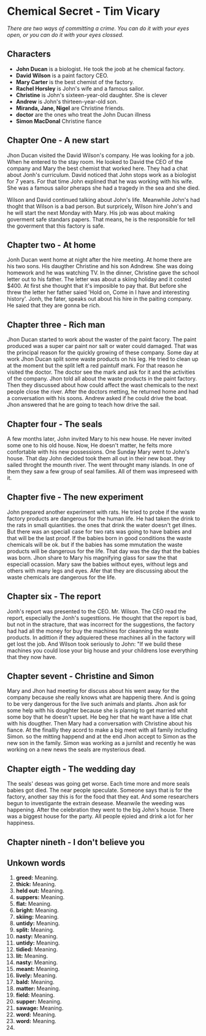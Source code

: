 # Chemical Secret - Tim Vicary
*There are two ways of committing a crime. You can do it with your eyes open, or you can do it with your eyes clossed.*

## Characters
* **John Ducan** is a biologist. He took the joob at he chemical factory.
* **David Wilson** is a paint factory CEO.
* **Mary Carter** is the best chemist of the factory.
* **Rachel Horsley** is John's wife and a famous sailor.
*  **Christine** is John's sixteen-year-old daughter. She is clever
*  **Andrew** is John's thirteen-year-old son.
*  **Miranda, Jane, Nigel** are Christine friends.
*  **doctor** are the ones who treat the John Ducan illness
*  **Simon MacDonal** Christine fiance

## Chapter One - A new start
Jhon Ducan visited the David Wilson's company. He was looking for a job. When he entered to the stay room. He looked to David the CEO of the company and Mary the best chemist that worked here. They had a chat about Jonh's curriculum. David noticed that John stops work as a biologist for 7 years. For that time John explined that he was working with his wife. She was a famous sailor pheraps she had a tragedy in the sea and she died.

Wilson and David continued talking about John's life. Meanwhile John's had thoght that Wilson is a bad person. But surpricely, Wilson hire John's and he will start the next Monday with Mary. His job was about making goverment safe standars papers. That means, he is the responsible for tell the goverment that this factory is safe.

## Chapter two - At home
Jonh Ducan went home at night after the hire meeting. At home there are his two sons. His daugther Christine and his son Adndrew. She was doing homework and he was watching TV. In the dinner, Christine gave the school letter out to his father. The letter was about a skiing holiday and it costed $400. At first she thought that it's imposible to pay that. But before she threw the letter her father saied 'Hold on, Come in I have and interesting history'. Jonh, the fater, speaks out about his hire in the paiting company. He saied that they are gonna be rich.

## Chapter three - Rich man
Jhon Ducan started to work about the waster of the paint facory. The paint produced was a super car paint nor salt or water could damaged. That was the principal reason for the quickly growing of these company. Some day at work Jhon Ducan split some waste products on his leg. He tried to clean up at the moment but the split left a red paintulf mark. For that reason he visited the doctor. The doctor see the mark and ask for it and the activities of the company. Jhon told all about the waste products in the paint factory. Then they discussed about how could affect the wast chemicals to the next people close the river. After the doctors metting, he returned home and had a conversation with his soons. Andrew asked if he could drive the boat. Jhon answered that he are going to teach how drive the sail.

## Chapter four - The seals
A few months later, John invited Mary to his new house. He never invited some one to his old house. Now, He doesn't matter, he felts more confortable with his new possessions. One Sunday Mary went to John's house. That day John decided took them all out in their new boat. they sailed throght the mounth river. The went throught many islands. In one of them they saw a few group of seal families. All of them was impreseed with it.

## Chapter five - The new experiment
John prepared another experiment with rats. He tried to probe if the waste factory products are dangerous for the human life. He had taken the drink to the rats in small quiantities. the ones that drink the water doesn't get illnes. But there was an speciall case for two rats was going to have babies and that will be the last proof. If the babies born in good conditions the waste chemicals will be ok. but if the babies has some mmutation the waste products will be dangerous for the life. That day was the day that the babies was born. Jhon share to Mary his magnifying glass for saw the that especiall ocassion. Mary saw the babies without eyes, without legs and others with many legs and eyes. Afer that they are discussing about the waste chemicals are dangerous for the life.

## Chapter six - The report
Jonh's report was presented to the CEO. Mr. Wilson. The CEO read the report, especially the Jonh's sugesttions. He thought that the report is bad, but not in the stracture, that was incorrect for the suggestions, the factory had had all the money for buy the machines for cleanning the waste products. In adittion if they adquiered these machines all in the factory will get lost the job. And Wilson took seriously to John: "If we build these machines you could lose your big house and your childrens lose everything that they now have.

## Chapter sevent - Christine and Simon
Mary and Jhon had meeting for discuss about his went away for the company because she really knows what are happenig there. And is going to be very dangerous for the live such animals and plants. Jhon ask for some help with his doughter because she is plannig to get married whit some boy that he doesn't upset. He beg her that he want have a litle chat with  his dougther. Then Mary had a conversation with Christine about his fiance. At the finallly they acord to make a big meet with all family including Simon. so the mitting happend and at the end Jhon accept to Simon as the new son in the family. Simon was working as a jurnilst and recently he was working on a new news the seals are mysterious dead.

## Chapter eigth - The wedding day
The seals' deseas was going get worse. Each time more and more seals babies got died. The near people speculate. Someone says that is for the factory, another say this is for the food that they eat. And some researchers begun to investigante the extrain desease. Meanwile the weeding was happening. After the celebration they went to the big John's house. There was a biggest house for the party. All people ejoied and drink a lot for her happiness.

## Chapter nineth - I don't believe you



## Unkown words
1. **greed:** Meaning.
2. **thick:** Meaning.
3. **held out:** Meaning.
4. **suppers:** Meaning.
4. **flat:** Meaning.
4. **bright:** Meaning.
5. **skiing:** Meaning.
5. **untidy:** Meaning.
5. **split:** Meaning.
5. **nasty:** Meaning.
5. **untidy:** Meaning.
5. **tidied:** Meaning.
5. **lit:** Meaning.
5. **nasty:** Meaning.
5. **meant:** Meaning.
5. **lively:** Meaning.
5. **bald:** Meaning.
5. **matter:** Meaning.
5. **field:** Meaning.
5. **supper:** Meaning.
5. **sawage:** Meaning.
5. **word:** Meaning.
5. **word:** Meaning.
5. 